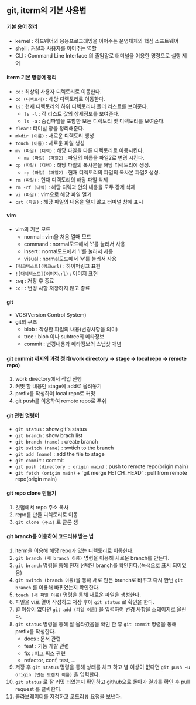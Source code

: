 ## git, iterm의 기본 사용법

#### 기본 용어 정리
- kernel : 하드웨어와 응용프로그래밍을 이어주는 운영체제의 핵심 소프트웨어
- shell : 커널과 사용자를 이어주는 역할
- CLI : Command Line Interface 의 줄임말로 터미널을 이용한 명령으로 실행 제어

#### iterm 기본 명령어 정리
- `cd` : 최상위 사용자 디렉토리로 이동한다.
- `cd (디렉토리)` : 해당 디렉토리로 이동한다.
- `ls` : 현재 디렉토리의 하위 디렉토리나 폴더 리스트를 보여준다.
	- `ls -l` : 각 리스트 값의 상세정보를 보여준다.
	- `ls -a` : 숨김파일을 포함한 모든 디렉토리 및 디렉토리를 보여준다.
- `clear` : 터미널 창을 정리해준다.
- `mkdir (이름)` : 새로운 디렉토리 생성
- `touch (이름)` : 새로운 파일 생성
- `mv (파일) (디렉)` : 해당 파일을 다른 디렉토리로 이동시킨다.
	- `mv (파일) (파일2)` : 파일의 이름을 파일2로 변경 시킨다.
- `cp (파일) (디렉)` : 해당 파일의 복사본을 해당 디렉토리에 생성.
	- `cp (파일) (파일2)` : 현재 디렉토리의 파일의 복사본 파일2 생성.
- `rm (파일)` : 현재 디렉토리의 해당 파일 삭제
- `rm -rf (디렉)` : 해당 디렉과 안의 내용을 모두 강제 삭제
- `vi (파일)` : vim으로 해당 파일 열기
- `cat (파일)` : 해당 파일의 내용을 열지 않고 터미널 창에 표시

#### vim
- vim의 기본 모드
	- normal : vim을 처음 열때 모드
	- command : normal모드에서 ':'를 눌러서 사용
	- insert : nornal모드에서 'i'를 눌러서 사용
	- visual : normal모드에서 'v'를 눌러서 사용
- `[링크텍스트](링크url)` : 하이퍼링크 표현
- `![대체텍스트](이미지url)` : 이미지 표현
- `:wq` : 저장 후 종료
- `:q!` : 변경 사항 저장하지 않고 종료

#### git
- VCS(Version Control System)
- git의 구조
	- blob : 작성한 파일의 내용(변경사항을 의미)
	- tree : blob 이나 subtree의 메타정보
	- commit : 변경내용과 메타정보의 스냅샷 개념

#### git commit 까지의 과정 정리(work directory -> stage -> local repo -> remote repo)
1. work directory에서 작업 진행
2. 커밋 할 내용만 stage에 add로 올려놓기
3. prefix를 작성하여 local repo로 커밋
4. git push를 이용하여 remote repo로 푸쉬

#### git 관련 명령어
- `git status` : show git's status
- `git branch` : show brach list
- `git branch (name)` : create branch
- `git switch (name)` : swtich to the branch
- `git add (name)` : add the file to stage
- `git commit` : commit
- `git push (directory : origin main)` : push to remote repo(origin main)
- `git fetch (origin main)` + `git merge FETCH_HEAD' : pull from remote repo(origin main)

#### git repo clone 만들기
1. 깃헙에서 repo 주소 복사
2. repo를 만들 디렉토리로 이동
3. `git clone (주소)` 로 클론 생

#### git branch를 이용하여 코드리뷰 받는 법
1. iterm을 이용해 해당 repo가 있는 디렉토리로 이동한다.
2. `git branch (새 branch 이름)` 명령을 이용해 새로운 branch를 만든다.
3. `git branch` 명령을 통해 현재 선택된 branch를 확인한다.(녹색으로 표시 되어있음)
4. `git switch (branch 이름)`을 통해 새로 만든 branch로 바꾸고 다시 한번 `git branch` 를 이용해 바뀌었는지 확인한다.
5. `touch (새 파일 이름)` 명령을 통해 새로운 파일을 생성한다.
6. 파일을 vi로 열어 작성하고 저장 후에 `git status` 로 확인을 한다.
7. 별 이상이 없다면  `git add (파일 이름)` 을 입력하여 변경 사항을 스테이지로 올린다.
8. `git status` 명령을 통해 잘 올라갔음을 확인 한 후 `git commit` 명령을 통해 prefix를 작성한다.
	- docs : 문서 관련
	- feat : 기능 개발 관련
	- fix : 버그 픽스 관련
	- refactor, conf, test, ...
9. 저장 후 `git status` 명령을 통해 상태를 체크 하고 별 이상이 없다면 `git push -u origin (만든 브랜치 이름)` 을 입력한다.
10. `git status` 로 잘 커밋 되었는지 확인하고 github으로 돌아가 결과를 확인 후 pull request 를 클릭한다.
11. 콜라보레이터를 지정하고 코드리뷰 요청을 보낸다. 
